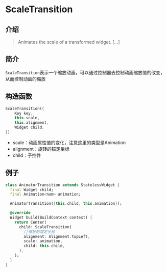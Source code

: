 # ScaleTransition

## 介绍

> Animates the scale of a transformed widget. [...]

## 简介

`ScaleTransition`表示一个缩放动画，可以通过控制器去控制动画缩放值的改变，从而控制动画的缩放

## 构造函数

``` dart
ScaleTransition({
    Key key,
    this.scale,
    this.alignment,
    Widget child,
})
```

- scale：动画属性值的变化，注意这里的类型是Animation<num>
- alignment：旋转的锚定坐标
- child：子控件

## 例子

```dart
class AnimatorTransition extends StatelessWidget {
  final Widget child;
  final Animation<num> animation;

  AnimatorTransition({this.child, this.animation});

  @override
  Widget build(BuildContext context) {
    return Center(
      child: ScaleTransition(
        //缩放的锚定坐标
        alignment: Alignment.topLeft,
        scale: animation,
        child: this.child,
      ),
    );
  }
}
```